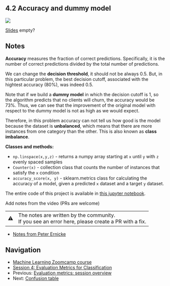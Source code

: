 
## 4.2 Accuracy and dummy model

<a href="https://www.youtube.com/watch?v=FW_l7lB0HUI&list=PL3MmuxUbc_hIhxl5Ji8t4O6lPAOpHaCLR"><img src="images/thumbnail-4-02.jpg"></a>

[Slides](https://www.slideshare.net/AlexeyGrigorev/ml-zoomcamp-4-evaluation-metrics-for-classification) empty?

## Notes

**Accuracy** measures the fraction of correct predictions. Specifically, it is the number of correct predictions divided by the total number of predictions.

We can change the **decision threshold**, it should not be always 0.5. But, in this particular problem, the best decision cutoff, associated with the hightest accuracy (80%), was indeed 0.5.

Note that if we build a **dummy model** in which the decision cutoff is 1, so the algorithm predicts that no clients will churn, the accuracy would be 73%. Thus, we can see that the improvement of the original model with respect to the dummy model is not as high as we would expect.

Therefore, in this problem accuracy can not tell us how good is the model because the dataset is **unbalanced**, which means that there are more instances from one category than the other. This is also known as **class imbalance**.

**Classes and methods:**

* `np.linspace(x,y,z)` - returns a numpy array starting at `x` until `y` with `z` evenly spaced samples
* `Counter(x)` - collection class that counts the number of instances that satisfy the `x` condition
* `accuracy_score(x, y)` - sklearn.metrics class for calculating the accuracy of a model, given a predicted `x` dataset and a target `y` dataset.

The entire code of this project is available in [this jupyter notebook](notebook.ipynb).

Add notes from the video (PRs are welcome)

<table>
   <tr>
      <td>⚠️</td>
      <td>
         The notes are written by the community. <br>
         If you see an error here, please create a PR with a fix.
      </td>
   </tr>
</table>

* [Notes from Peter Ernicke](https://knowmledge.com/2023/10/03/ml-zoomcamp-2023-evaluation-metrics-for-classification-part-2/)

## Navigation

* [Machine Learning Zoomcamp course](../)
* [Session 4: Evaluation Metrics for Classification](./)
* Previous: [Evaluation metrics: session overview](01-overview.md)
* Next: [Confusion table](03-confusion-table.md)
